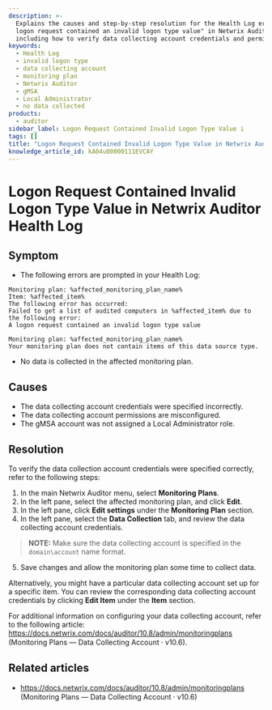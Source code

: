 ```yaml
---
description: >-
  Explains the causes and step-by-step resolution for the Health Log error "A
  logon request contained an invalid logon type value" in Netwrix Auditor,
  including how to verify data collecting account credentials and permissions.
keywords:
  - Health Log
  - invalid logon type
  - data collecting account
  - monitoring plan
  - Netwrix Auditor
  - gMSA
  - Local Administrator
  - no data collected
products:
  - auditor
sidebar_label: Logon Request Contained Invalid Logon Type Value i
tags: []
title: "Logon Request Contained Invalid Logon Type Value in Netwrix Auditor Health Log"
knowledge_article_id: kA04u00000111EVCAY
---
```


# Logon Request Contained Invalid Logon Type Value in Netwrix Auditor Health Log

## Symptom

- The following errors are prompted in your Health Log:

```text
Monitoring plan: %affected_monitoring_plan_name%
Item: %affected_item%
The following error has occurred:
Failed to get a list of audited computers in %affected_item% due to the following error:
A logon request contained an invalid logon type value
```

```text
Monitoring plan: %affected_monitoring_plan_name%
Your monitoring plan does not contain items of this data source type.
```

- No data is collected in the affected monitoring plan.

## Causes

- The data collecting account credentials were specified incorrectly.
- The data collecting account permissions are misconfigured.
- The gMSA account was not assigned a Local Administrator role.

## Resolution

To verify the data collection account credentials were specified correctly, refer to the following steps:

1. In the main Netwrix Auditor menu, select **Monitoring Plans**.
2. In the left pane, select the affected monitoring plan, and click **Edit**.
3. In the left pane, click **Edit settings** under the **Monitoring Plan** section.
4. In the left pane, select the **Data Collection** tab, and review the data collecting account credentials.

> **NOTE:** Make sure the data collecting account is specified in the `domain\account` name format.

5. Save changes and allow the monitoring plan some time to collect data.

Alternatively, you might have a particular data collecting account set up for a specific item. You can review the corresponding data collecting account credentials by clicking **Edit Item** under the **Item** section.

For additional information on configuring your data collecting account, refer to the following article: https://docs.netwrix.com/docs/auditor/10.8/admin/monitoringplans (Monitoring Plans — Data Collecting Account ⸱ v10.6).

## Related articles

- https://docs.netwrix.com/docs/auditor/10.8/admin/monitoringplans (Monitoring Plans — Data Collecting Account ⸱ v10.6)
